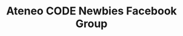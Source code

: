 ---
title: Ateneo CODE Newbies Facebook Group
redirect_to: https://www.facebook.com/groups/1822311644606108/?ref=share
redirect_from: 
  - /NewbiesFBGroup
  - /newbiesfbgroup
---